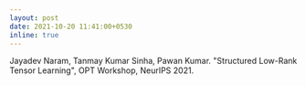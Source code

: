 ```yaml
---
layout: post
date: 2021-10-20 11:41:00+0530
inline: true
---
```


Jayadev Naram, Tanmay Kumar Sinha, Pawan Kumar. "Structured Low-Rank Tensor Learning", OPT Workshop, NeurIPS 2021.